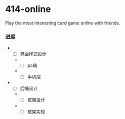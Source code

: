 # 414-online
Play the most interesting card game online with friends.    

### 进度
* - [ ] 界面样式设计
  * - [ ] pc端
  * - [ ] 手机端
* - [ ] 后端设计
  * - [ ] 框架设计
  * - [ ] 框架实现
